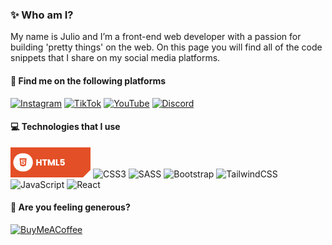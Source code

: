 ### ✨ Who am I?
My name is Julio and I’m a front-end web developer with a passion for building 'pretty things' on the web. On this page you will find all of the code snippets that I share on my social media platforms.

#### 🔗 Find me on the following platforms
[![Instagram](https://img.shields.io/badge/Instagram-%23E4405F.svg?logo=Instagram&logoColor=white)](https://www.instagram.com/juliocodes) [![TikTok](https://img.shields.io/badge/TikTok-%23000000.svg?logo=TikTok&logoColor=white)](https://www.tiktok.com/@juliocodesyt) [![YouTube](https://img.shields.io/badge/YouTube-%23FF0000.svg?logo=YouTube&logoColor=white)](https://www.youtube.com/@juliocodes) [![Discord](https://img.shields.io/badge/Discord-%237289DA.svg?logo=discord&logoColor=white)](https://discord.com/invite/QQKv7B7rPK)

#### 💻 Technologies that I use
![HTML5](./images/html5.png) ![CSS3](https://img.shields.io/badge/css3-%231572B6.svg?style=for-the-badge&logo=css3&logoColor=white) ![SASS](https://img.shields.io/badge/SASS-hotpink.svg?style=for-the-badge&logo=SASS&logoColor=white) ![Bootstrap](https://img.shields.io/badge/bootstrap-%23563D7C.svg?style=for-the-badge&logo=bootstrap&logoColor=white) ![TailwindCSS](https://img.shields.io/badge/tailwindcss-%2338B2AC.svg?style=for-the-badge&logo=tailwind-css&logoColor=white) ![JavaScript](https://img.shields.io/badge/javascript-%23323330.svg?style=for-the-badge&logo=javascript&logoColor=%23F7DF1E) ![React](https://img.shields.io/badge/react-%2320232a.svg?style=for-the-badge&logo=react&logoColor=%2361DAFB)

#### 🙏 Are you feeling generous?
[![BuyMeACoffee](https://img.shields.io/badge/Buy%20Me%20a%20Coffee-ffdd00?style=for-the-badge&logo=buy-me-a-coffee&logoColor=black)](https://www.buymeacoffee.com/juliocodes)
